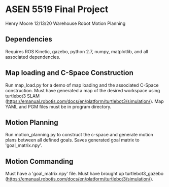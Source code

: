 # ASEN 5519 Final Project

Henry Moore
12/13/20
Warehouse Robot Motion Planning


## Dependencies

Requires ROS Kinetic, gazebo, python 2.7, numpy, matplotlib, and all associated dependencies.

## Map loading and C-Space Construction
Run map_load.py for a demo of map loading and the associated C-Space construction. Must have generated a map of the desired workspace using turtlebot3 SLAM (https://emanual.robotis.com/docs/en/platform/turtlebot3/simulation/). Map YAML and PGM files must be in program directory.

## Motion Planning
Run motion_planning.py to construct the c-space and generate motion plans between all defined goals. Saves generated goal matrix to 'goal_matrix.npy'.

## Motion Commanding

Must have a 'goal_matrix.npy' file. Must have brought up turtlebot3_gazebo (https://emanual.robotis.com/docs/en/platform/turtlebot3/simulation/). 

